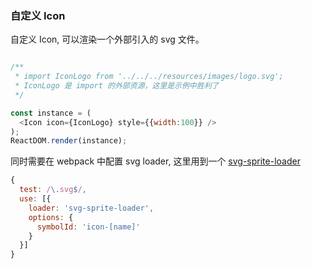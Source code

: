 ### 自定义 Icon

自定义 Icon, 可以渲染一个外部引入的 svg 文件。

<!--start-code-->
```js

/**
 * import IconLogo from '../../../resources/images/logo.svg';
 * IconLogo 是 import 的外部资源，这里是示例中胜利了
 */

const instance = (
  <Icon icon={IconLogo} style={{width:100}} />
);
ReactDOM.render(instance);
```
<!--end-code-->


同时需要在 webpack 中配置 svg loader, 这里用到一个  [svg-sprite-loader](https://github.com/kisenka/svg-sprite-loader)


```js
{
  test: /\.svg$/,
  use: [{
    loader: 'svg-sprite-loader',
    options: {
      symbolId: 'icon-[name]'
    }
  }]
}
```
